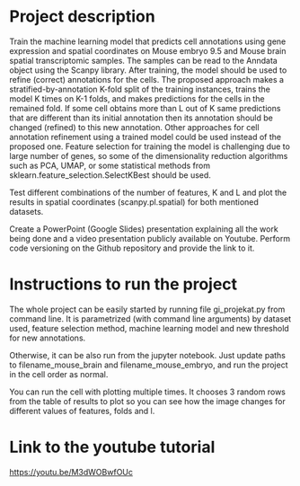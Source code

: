 # Project description
Train the machine learning model that predicts cell annotations using gene expression and spatial coordinates on Mouse embryo 9.5 and Mouse brain spatial transcriptomic samples. The samples can be read to the Anndata object using the Scanpy library. After training, the model should be used to refine (correct) annotations for the cells. The proposed approach makes a stratified-by-annotation K-fold split of the training instances, trains the model K times on K-1 folds, and makes predictions for the cells in the remained fold. If some cell obtains more than L out of K same predictions that are different than its initial annotation then its annotation should be changed (refined) to this new annotation. Other approaches for cell annotation refinement using a trained model could be used instead of the proposed one. Feature selection for training the model is challenging due to large number of genes, so some of the dimensionality reduction algorithms such as PCA, UMAP, or some statistical methods from sklearn.feature_selection.SelectKBest should be used. 

Test different combinations of the number of features, K and L and plot the results in spatial coordinates (scanpy.pl.spatial) for both mentioned datasets. 

Create a PowerPoint (Google Slides) presentation explaining all the work being done and a video presentation publicly available on Youtube. Perform code versioning on the Github repository and provide the link to it. 


# Instructions to run the project

The whole project can be easily started by running file gi_projekat.py from command line. It is parametrized (with command line arguments) by dataset used, feature selection method, machine learning model and new threshold for new annotations.

Otherwise, it can be also run from the jupyter notebook. Just update paths to filename_mouse_brain and filename_mouse_embryo, and run the project in the cell order as normal.

You can run the cell with plotting multiple times. It chooses 3 random rows from the table of results to plot so you can see how the image changes for different values of features, folds and l.


# Link to the youtube tutorial

https://youtu.be/M3dWOBwfOUc
